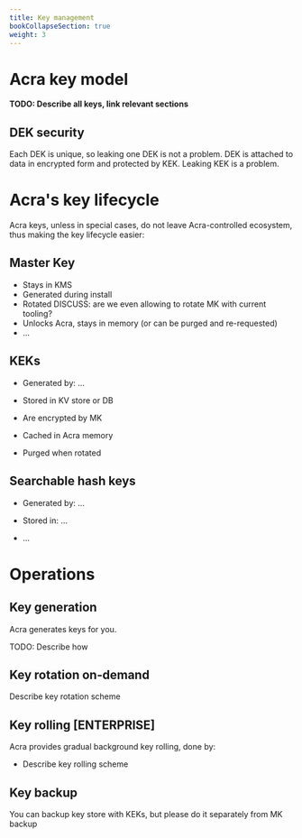 ```yaml
---
title: Key management
bookCollapseSection: true
weight: 3
---
```


# Acra key model 

**TODO: Describe all keys, link relevant sections**

## DEK security 

Each DEK is unique, so leaking one DEK is not a problem. DEK is attached to data in encrypted form and protected by KEK. Leaking KEK is a problem. 

# Acra's key lifecycle

Acra keys, unless in special cases, do not leave Acra-controlled ecosystem, thus making the key lifecycle easier: 

## Master Key

* Stays in KMS
* Generated during install
* Rotated DISCUSS: are we even allowing to rotate MK with current tooling? 
* Unlocks Acra, stays in memory (or can be purged and re-requested) 
* ...

## KEKs

* Generated by: ...

* Stored in KV store or DB
* Are encrypted by MK 
* Cached in Acra memory

* Purged when rotated

## Searchable hash keys

* Generated by: ...

* Stored in: ...
* ...

# Operations 

## Key generation 

Acra generates keys for you. 

TODO: Describe how

## Key rotation on-demand

Describe key rotation scheme

## Key rolling [ENTERPRISE]

Acra provides gradual background key rolling, done by: 

* Describe key rolling scheme

## Key backup

You can backup key store with KEKs, but please do it separately from MK backup

##
